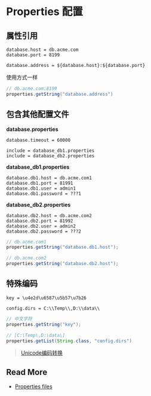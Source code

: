 # Properties 配置



## 属性引用

```properties
database.host = db.acme.com
database.port = 8199

database.address = ${database.host}:${database.port}
```

使用方式一样

```java
// db.acme.com:8199
properties.getString("database.address")
```



## 包含其他配置文件

**database.properties**

```properties
database.timeout = 60000

include = database_db1.properties
include = database_db2.properties
```

**database_db1.properties**

```properties
database.db1.host = db.acme.com1
database.db1.port = 81991
database.db1.user = admin1
database.db1.password = ???1
```

**database_db2.properties**

```properties
database.db2.host = db.acme.com2
database.db2.port = 81992
database.db2.user = admin2
database.db2.password = ???2
```



```java
// db.acme.com1
properties.getString("database.db1.host");

// db.acme.com2
properties.getString("database.db2.host");
```



## 特殊编码

```properties
key = \u4e2d\u6587\u5b57\u7b26

config.dirs = C:\\Temp\\,D:\\data\\
```

```java
// 中文字符
properties.getString("key");

// [C:\Temp\,D:\data\]
properties.getList(String.class, "config.dirs")
```

> [Unicode编码转换](https://tool.chinaz.com/tools/unicode.aspx)



## Read More

- [Properties files](http://commons.apache.org/proper/commons-configuration/userguide/howto_properties.html)
